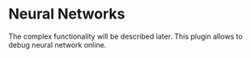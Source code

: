 # Neural Networks

The complex functionality will be described later. This plugin allows to debug neural network online.